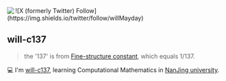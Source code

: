 <a href="#">
<img align="left" src='https://github-readme-stats.vercel.app/api?username=will-c137&show_icons=true&theme=tokyonight'>
</a>  
![X (formerly Twitter) Follow](https://img.shields.io/twitter/follow/willMayday)

## will-c137

> the '137' is from [Fine-structure constant](https://en.wikipedia.org/wiki/Fine-structure_constant?useskin=vector), which equals 1/137.

💻 I'm [will-c137](will-c137.github.io), learning Computational Mathematics in [NanJing university](https://www.nju.edu.cn).


